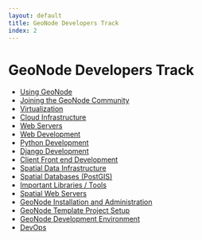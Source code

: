 ```yaml
---
layout: default
title: GeoNode Developers Track 
index: 2
---
```


GeoNode Developers Track
========================



* <a href='{{ site.baseurl }}/modules/geonode/using.html'>Using GeoNode</a>
* <a href='{{ site.baseurl }}/modules/geonode/community.html'>Joining the GeoNode Community</a>
* <a href='{{ site.baseurl }}/modules/virtualization/'>Virtualization</a>
* <a href='{{ site.baseurl }}/modules/cloud/'>Cloud Infrastructure</a>
* <a href='{{ site.baseurl }}/modules/web_servers/'>Web Servers</a>
* <a href='{{ site.baseurl }}/modules/web_dev/'>Web Development</a>
* <a href='{{ site.baseurl }}/modules/python/'>Python Development</a>
* <a href='{{ site.baseurl }}/modules/django/'>Django Development</a>
* <a href='{{ site.baseurl }}/modules/front_end/'>Client Front end Development</a>
* <a href='{{ site.baseurl }}/modules/sdi/'>Spatial Data Infrastructure</a>
* <a href='{{ site.baseurl }}/modules/spatial_db/'>Spatial Databases (PostGIS)</a>
* <a href='{{ site.baseurl }}/modules/spatial_libs/'>Important Libraries / Tools</a>
* <a href='{{ site.baseurl }}/modules/spatial_web/'>Spatial Web Servers</a>
* <a href='{{ site.baseurl }}/modules/geonode/installation.html'>GeoNode Installation and Administration</a>
* <a href='{{ site.baseurl }}/modules/geonode/template_project.html'>GeoNode Template Project Setup</a>
* <a href='{{ site.baseurl }}/modules/geonode/development.html'>GeoNode Development Environment</a>
* <a href='{{ site.baseurl }}/modules/dev_ops/'>DevOps</a>
